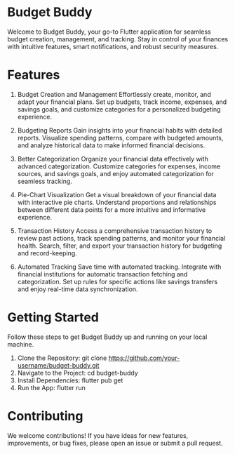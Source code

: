 # Budget Buddy
Welcome to Budget Buddy, your go-to Flutter application for seamless budget creation, management, and tracking. Stay in control of your finances with intuitive features, smart notifications, and robust security measures.

# Features
1. Budget Creation and Management
Effortlessly create, monitor, and adapt your financial plans. Set up budgets, track income, expenses, and savings goals, and customize categories for a personalized budgeting experience.

2. Budgeting Reports
Gain insights into your financial habits with detailed reports. Visualize spending patterns, compare with budgeted amounts, and analyze historical data to make informed financial decisions.

3. Better Categorization
Organize your financial data effectively with advanced categorization. Customize categories for expenses, income sources, and savings goals, and enjoy automated categorization for seamless tracking.

4. Pie-Chart Visualization
Get a visual breakdown of your financial data with interactive pie charts. Understand proportions and relationships between different data points for a more intuitive and informative experience.

5. Transaction History
Access a comprehensive transaction history to review past actions, track spending patterns, and monitor your financial health. Search, filter, and export your transaction history for budgeting and record-keeping.

6. Automated Tracking
Save time with automated tracking. Integrate with financial institutions for automatic transaction fetching and categorization. Set up rules for specific actions like savings transfers and enjoy real-time data synchronization.

# Getting Started
Follow these steps to get Budget Buddy up and running on your local machine.

1. Clone the Repository:
git clone https://github.com/your-username/budget-buddy.git
2. Navigate to the Project:
cd budget-buddy
3. Install Dependencies:
flutter pub get
4. Run the App:
flutter run

# Contributing
We welcome contributions! If you have ideas for new features, improvements, or bug fixes, please open an issue or submit a pull request.

